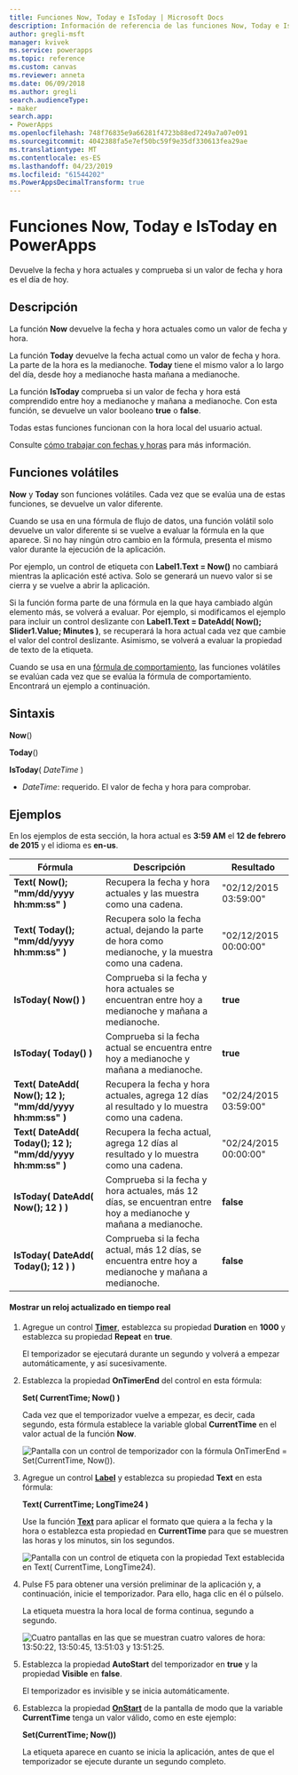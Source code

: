 ```yaml
---
title: Funciones Now, Today e IsToday | Microsoft Docs
description: Información de referencia de las funciones Now, Today e IsToday de PowerApps, con sintaxis y ejemplos
author: gregli-msft
manager: kvivek
ms.service: powerapps
ms.topic: reference
ms.custom: canvas
ms.reviewer: anneta
ms.date: 06/09/2018
ms.author: gregli
search.audienceType:
- maker
search.app:
- PowerApps
ms.openlocfilehash: 748f76835e9a66281f4723b88ed7249a7a07e091
ms.sourcegitcommit: 4042388fa5e7ef50bc59f9e35df330613fea29ae
ms.translationtype: MT
ms.contentlocale: es-ES
ms.lasthandoff: 04/23/2019
ms.locfileid: "61544202"
ms.PowerAppsDecimalTransform: true
---
```

# <a name="now-today-and-istoday-functions-in-powerapps"></a>Funciones Now, Today e IsToday en PowerApps
Devuelve la fecha y hora actuales y comprueba si un valor de fecha y hora es el día de hoy.

## <a name="description"></a>Descripción
La función **Now** devuelve la fecha y hora actuales como un valor de fecha y hora.

La función **Today** devuelve la fecha actual como un valor de fecha y hora. La parte de la hora es la medianoche. **Today** tiene el mismo valor a lo largo del día, desde hoy a medianoche hasta mañana a medianoche.

La función **IsToday** comprueba si un valor de fecha y hora está comprendido entre hoy a medianoche y mañana a medianoche. Con esta función, se devuelve un valor booleano **true** o **false**.

Todas estas funciones funcionan con la hora local del usuario actual.

Consulte [cómo trabajar con fechas y horas](../show-text-dates-times.md) para más información.

## <a name="volatile-functions"></a>Funciones volátiles
**Now** y **Today** son funciones volátiles.  Cada vez que se evalúa una de estas funciones, se devuelve un valor diferente.  

Cuando se usa en una fórmula de flujo de datos, una función volátil solo devuelve un valor diferente si se vuelve a evaluar la fórmula en la que aparece.  Si no hay ningún otro cambio en la fórmula, presenta el mismo valor durante la ejecución de la aplicación.

Por ejemplo, un control de etiqueta con **Label1.Text = Now()** no cambiará mientras la aplicación esté activa.  Solo se generará un nuevo valor si se cierra y se vuelve a abrir la aplicación.

Si la función forma parte de una fórmula en la que haya cambiado algún elemento más, se volverá a evaluar.  Por ejemplo, si modificamos el ejemplo para incluir un control deslizante con **Label1.Text = DateAdd( Now(); Slider1.Value; Minutes )**, se recuperará la hora actual cada vez que cambie el valor del control deslizante. Asimismo, se volverá a evaluar la propiedad de texto de la etiqueta.

Cuando se usa en una [fórmula de comportamiento](../working-with-formulas-in-depth.md), las funciones volátiles se evalúan cada vez que se evalúa la fórmula de comportamiento.  Encontrará un ejemplo a continuación.

## <a name="syntax"></a>Sintaxis
**Now**()

**Today**()

**IsToday**( *DateTime* )

* *DateTime*: requerido.  El valor de fecha y hora para comprobar.

## <a name="examples"></a>Ejemplos
En los ejemplos de esta sección, la hora actual es **3:59 AM** el **12 de febrero de 2015** y el idioma es **en-us**.

| Fórmula | Descripción | Resultado |
| --- | --- | --- |
| **Text( Now(); "mm/dd/yyyy hh:mm:ss" )** |Recupera la fecha y hora actuales y las muestra como una cadena. |"02/12/2015 03:59:00" |
| **Text( Today(); "mm/dd/yyyy hh:mm:ss" )** |Recupera solo la fecha actual, dejando la parte de hora como medianoche, y la muestra como una cadena. |"02/12/2015 00:00:00" |
| **IsToday( Now() )** |Comprueba si la fecha y hora actuales se encuentran entre hoy a medianoche y mañana a medianoche. |**true** |
| **IsToday( Today() )** |Comprueba si la fecha actual se encuentra entre hoy a medianoche y mañana a medianoche. |**true** |
| **Text( DateAdd( Now(); 12 ); "mm/dd/yyyy hh:mm:ss" )** |Recupera la fecha y hora actuales, agrega 12 días al resultado y lo muestra como una cadena. |"02/24/2015 03:59:00" |
| **Text( DateAdd( Today(); 12 ); "mm/dd/yyyy hh:mm:ss" )** |Recupera la fecha actual, agrega 12 días al resultado y lo muestra como una cadena. |"02/24/2015 00:00:00" |
| **IsToday( DateAdd( Now(); 12 ) )** |Comprueba si la fecha y hora actuales, más 12 días, se encuentran entre hoy a medianoche y mañana a medianoche. |**false** |
| **IsToday( DateAdd( Today(); 12 ) )** |Comprueba si la fecha actual, más 12 días, se encuentra entre hoy a medianoche y mañana a medianoche. |**false** |

#### <a name="display-a-clock-that-updates-in-real-time"></a>Mostrar un reloj actualizado en tiempo real

1. Agregue un control **[Timer](../controls/control-timer.md)**, establezca su propiedad **Duration** en **1000** y establezca su propiedad **Repeat** en **true**.

    El temporizador se ejecutará durante un segundo y volverá a empezar automáticamente, y así sucesivamente. 

1. Establezca la propiedad **OnTimerEnd** del control en esta fórmula:

    **Set( CurrentTime; Now() )**

    Cada vez que el temporizador vuelve a empezar, es decir, cada segundo, esta fórmula establece la variable global **CurrentTime** en el valor actual de la función **Now**.

    ![Pantalla con un control de temporizador con la fórmula OnTimerEnd = Set(CurrentTime, Now()).](media/function-now-today-istoday/now-set-currenttime.png)

1. Agregue un control **[Label](../controls/control-text-box.md)** y establezca su propiedad **Text** en esta fórmula:

    **Text( CurrentTime; LongTime24 )**

    Use la función **[Text](function-text.md)** para aplicar el formato que quiera a la fecha y la hora o establezca esta propiedad en **CurrentTime** para que se muestren las horas y los minutos, sin los segundos.

    ![Pantalla con un control de etiqueta con la propiedad Text establecida en Text( CurrentTime, LongTime24).](media/function-now-today-istoday/now-use-currenttime.png)

1. Pulse F5 para obtener una versión preliminar de la aplicación y, a continuación, inicie el temporizador. Para ello, haga clic en él o púlselo.

    La etiqueta muestra la hora local de forma continua, segundo a segundo.

    ![Cuatro pantallas en las que se muestran cuatro valores de hora: 13:50:22, 13:50:45, 13:51:03 y 13:51:25.](media/function-now-today-istoday/now-four-times.png)

1. Establezca la propiedad **AutoStart** del temporizador en **true** y la propiedad **Visible** en **false**.

    El temporizador es invisible y se inicia automáticamente.

1. Establezca la propiedad **[OnStart](../controls/control-screen.md)** de la pantalla de modo que la variable **CurrentTime** tenga un valor válido, como en este ejemplo:

    **Set(CurrentTime; Now())**

    La etiqueta aparece en cuanto se inicia la aplicación, antes de que el temporizador se ejecute durante un segundo completo.

